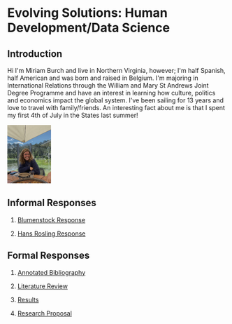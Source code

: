 # Evolving Solutions: Human Development/Data Science

## Introduction 

Hi I'm Miriam Burch and live in Northern Virginia, however; I'm half Spanish, half American and was born and raised in Belgium.  I'm majoring in International Relations through the William and Mary St Andrews Joint Degree Programme and have an interest in learning how culture, politics and economics impact the global system.  I've been sailing for 13 years and love to travel with family/friends.  An interesting fact about me is that I spent my first 4th of July in the States last summer!
 
<img src= "IMG_2107.jpeg" width=100>

##  Informal Responses

1. [Blumenstock Response](blumenstock.html)

2. [Hans Rosling Response](hansroslingresponse.html)

## Formal Responses

1. [Annotated Bibliography](annotatedbibliography.html)

2. [Literature Review](literaturereview.html)

3. [Results](results.html)

4. [Research Proposal](researchproposal.html)
